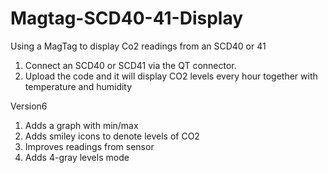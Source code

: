 # Magtag-SCD40-41-Display
Using a MagTag to display Co2 readings from an SCD40 or 41


1. Connect an SCD40 or SCD41 via the QT connector.
2. Upload the code and it will display CO2 levels every hour together with temperature and humidity

Version6
1. Adds a graph with min/max
2. Adds smiley icons to denote levels of CO2
3. Improves readings from sensor
4. Adds 4-gray levels mode 
